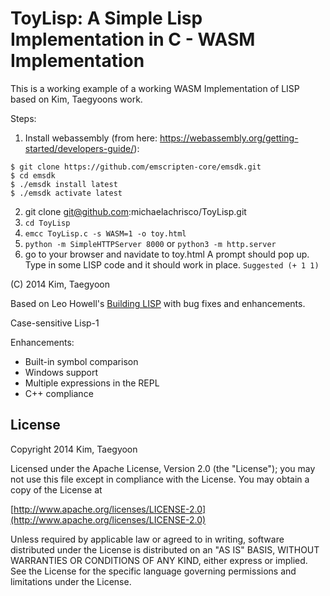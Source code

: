 # ToyLisp: A Simple Lisp Implementation in C - WASM Implementation #

This is a working example of a working WASM Implementation of LISP based on Kim, Taegyoons work.

Steps:
1. Install webassembly (from here: https://webassembly.org/getting-started/developers-guide/):
```
$ git clone https://github.com/emscripten-core/emsdk.git
$ cd emsdk
$ ./emsdk install latest
$ ./emsdk activate latest
```
2. git clone git@github.com:michaelachrisco/ToyLisp.git
3. `cd ToyLisp`
4. `emcc ToyLisp.c -s WASM=1 -o toy.html`
5. `python -m SimpleHTTPServer 8000` or `python3 -m http.server`
6. go to your browser and navidate to toy.html A prompt should pop up. Type in some LISP code and it should work in place.
`Suggested (+ 1 1)`

(C) 2014 Kim, Taegyoon

Based on Leo Howell's [Building LISP](http://www.lwh.jp/lisp/index.html) with bug fixes and enhancements.

Case-sensitive Lisp-1

Enhancements:

* Built-in symbol comparison
* Windows support
* Multiple expressions in the REPL
* C++ compliance

## License ##

   Copyright 2014 Kim, Taegyoon

   Licensed under the Apache License, Version 2.0 (the "License");
   you may not use this file except in compliance with the License.
   You may obtain a copy of the License at

   [http://www.apache.org/licenses/LICENSE-2.0](http://www.apache.org/licenses/LICENSE-2.0)

   Unless required by applicable law or agreed to in writing, software
   distributed under the License is distributed on an "AS IS" BASIS,
   WITHOUT WARRANTIES OR CONDITIONS OF ANY KIND, either express or implied.
   See the License for the specific language governing permissions and
   limitations under the License.
